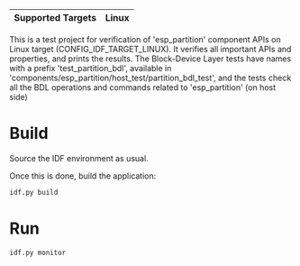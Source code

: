 | Supported Targets | Linux |
| ----------------- | ----- |

This is a test project for verification of 'esp_partition' component APIs on Linux target (CONFIG_IDF_TARGET_LINUX).
It verifies all important APIs and properties, and prints the results.
The Block-Device Layer tests have names with a prefix 'test_partition_bdl', available in 'components/esp_partition/host_test/partition_bdl_test', and the tests check all the BDL operations and commands related to 'esp_partition' (on host side)

# Build
Source the IDF environment as usual.

Once this is done, build the application:
```bash
idf.py build
```

# Run
```bash
idf.py monitor
```
